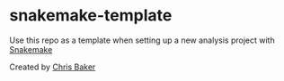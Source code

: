 # snakemake-template

Use this repo as a template when setting up a new analysis project with [Snakemake](snakemake.readthedocs.io)

Created by [Chris Baker](@bakerccm)
